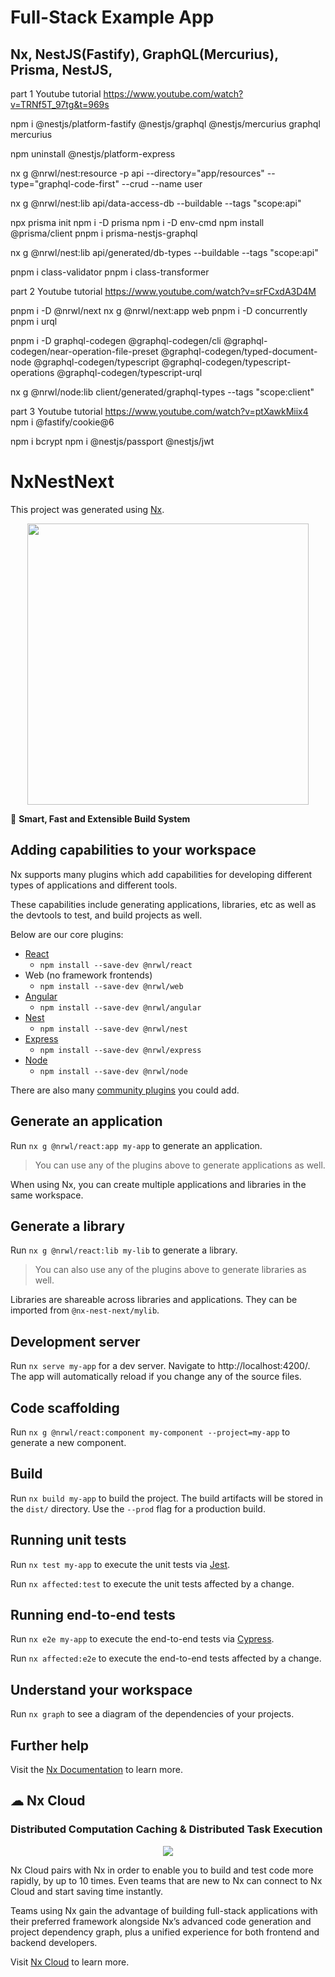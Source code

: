 # Full-Stack Example App
## Nx, NestJS(Fastify), GraphQL(Mercurius), Prisma, NestJS, 




part 1
Youtube tutorial https://www.youtube.com/watch?v=TRNf5T_97tg&t=969s


npm i @nestjs/platform-fastify @nestjs/graphql @nestjs/mercurius graphql mercurius

npm uninstall @nestjs/platform-express

nx g @nrwl/nest:resource -p api --directory="app/resources" --type="graphql-code-first" --crud --name user

nx g @nrwl/nest:lib api/data-access-db --buildable --tags "scope:api"

npx prisma init
npm i -D prisma
npm i -D env-cmd
npm install @prisma/client
pnpm i prisma-nestjs-graphql

nx g @nrwl/nest:lib api/generated/db-types --buildable --tags "scope:api"

pnpm i class-validator
pnpm i class-transformer


part 2
Youtube tutorial https://www.youtube.com/watch?v=srFCxdA3D4M

pnpm i -D @nrwl/next
nx g @nrwl/next:app web
pnpm i -D concurrently
pnpm i urql


pnpm i -D graphql-codegen @graphql-codegen/cli @graphql-codegen/near-operation-file-preset @graphql-codegen/typed-document-node @graphql-codegen/typescript @graphql-codegen/typescript-operations @graphql-codegen/typescript-urql

nx g @nrwl/node:lib client/generated/graphql-types --tags "scope:client"

part 3
Youtube tutorial https://www.youtube.com/watch?v=ptXawkMiix4
npm i @fastify/cookie@6

npm i bcrypt
npm i @nestjs/passport @nestjs/jwt






# NxNestNext

This project was generated using [Nx](https://nx.dev).

<p style="text-align: center;"><img src="https://raw.githubusercontent.com/nrwl/nx/master/images/nx-logo.png" width="450"></p>

🔎 **Smart, Fast and Extensible Build System**

## Adding capabilities to your workspace

Nx supports many plugins which add capabilities for developing different types of applications and different tools.

These capabilities include generating applications, libraries, etc as well as the devtools to test, and build projects as well.

Below are our core plugins:

- [React](https://reactjs.org)
  - `npm install --save-dev @nrwl/react`
- Web (no framework frontends)
  - `npm install --save-dev @nrwl/web`
- [Angular](https://angular.io)
  - `npm install --save-dev @nrwl/angular`
- [Nest](https://nestjs.com)
  - `npm install --save-dev @nrwl/nest`
- [Express](https://expressjs.com)
  - `npm install --save-dev @nrwl/express`
- [Node](https://nodejs.org)
  - `npm install --save-dev @nrwl/node`

There are also many [community plugins](https://nx.dev/community) you could add.

## Generate an application

Run `nx g @nrwl/react:app my-app` to generate an application.

> You can use any of the plugins above to generate applications as well.

When using Nx, you can create multiple applications and libraries in the same workspace.

## Generate a library

Run `nx g @nrwl/react:lib my-lib` to generate a library.

> You can also use any of the plugins above to generate libraries as well.

Libraries are shareable across libraries and applications. They can be imported from `@nx-nest-next/mylib`.

## Development server

Run `nx serve my-app` for a dev server. Navigate to http://localhost:4200/. The app will automatically reload if you change any of the source files.

## Code scaffolding

Run `nx g @nrwl/react:component my-component --project=my-app` to generate a new component.

## Build

Run `nx build my-app` to build the project. The build artifacts will be stored in the `dist/` directory. Use the `--prod` flag for a production build.

## Running unit tests

Run `nx test my-app` to execute the unit tests via [Jest](https://jestjs.io).

Run `nx affected:test` to execute the unit tests affected by a change.

## Running end-to-end tests

Run `nx e2e my-app` to execute the end-to-end tests via [Cypress](https://www.cypress.io).

Run `nx affected:e2e` to execute the end-to-end tests affected by a change.

## Understand your workspace

Run `nx graph` to see a diagram of the dependencies of your projects.

## Further help

Visit the [Nx Documentation](https://nx.dev) to learn more.



## ☁ Nx Cloud

### Distributed Computation Caching & Distributed Task Execution

<p style="text-align: center;"><img src="https://raw.githubusercontent.com/nrwl/nx/master/images/nx-cloud-card.png"></p>

Nx Cloud pairs with Nx in order to enable you to build and test code more rapidly, by up to 10 times. Even teams that are new to Nx can connect to Nx Cloud and start saving time instantly.

Teams using Nx gain the advantage of building full-stack applications with their preferred framework alongside Nx’s advanced code generation and project dependency graph, plus a unified experience for both frontend and backend developers.

Visit [Nx Cloud](https://nx.app/) to learn more.
